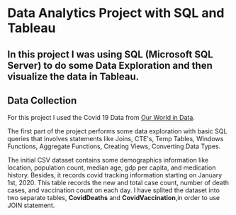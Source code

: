# Data Analytics Project with SQL and Tableau
## In this project I was using SQL (Microsoft SQL Server) to do some Data Exploration and then visualize the data in Tableau.

## Data Collection
For this project I used the Covid 19 Data from [Our World
in Data](https://ourworldindata.org/covid-deaths).

The first part of the project performs some data exploration with basic SQL queries that involves statements like Joins, CTE's, Temp Tables, Windows Functions, Aggregate Functions, Creating Views, Converting Data Types.

The initial CSV dataset contains some demographics information like location, population count, median age, gdp per capita, and medication history. Besides, it records covid tracking information starting on January 1st, 2020. This table records the new and total case count, number of death cases, and vaccination count on each day. I have splited the dataset into two separate tables, **CovidDeaths** and **CovidVaccination**,in order to use JOIN statement.
